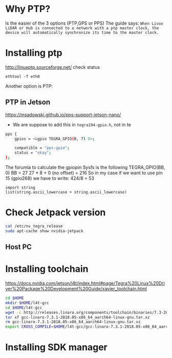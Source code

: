 # Why PTP?
Is the easier of the 3 options (PTP,GPS or PPS)
The guide says:
`When Livox LiDAR or Hub is connected to a network with a ptp master clock, the device will automatically synchronize its time to the master clock.`

# Installing ptp
http://linuxptp.sourceforge.net/
check status
```batch
ethtool -T eth0
```

Another option is PTP:
## PTP in Jetson
https://msadowski.github.io/pps-support-jetson-nano/

- We are suppose to add this in `tegra194-gpio.h`, not in te
```bash
pps {
    gpios = <&gpio TEGRA_GPIO(B, 7) 0>;

    compatible = "pps-gpio";
    status = "okay";
};
```
The forumla to calculate the gpiopin Sysfs is the following
TEGRA_GPIO(BB, 0)
BB = 27
27 * 8 + 0 (no offset) = 216
So in my case if we want to use pin 15 (gpio268) we have to write:
424/8 = 53

```python3
import string
list(string.ascii_lowercase + string.ascii_lowercase)

``` 

# Check Jetpack version
```bash
cat /etc/nv_tegra_release
sudo apt-cache show nvidia-jetpack
```

## Host PC
# Installing toolchain
https://docs.nvidia.com/jetson/l4t/index.html#page/Tegra%20Linux%20Driver%20Package%20Development%20Guide/xavier_toolchain.html
```bash
cd $HOME
mkdir $HOME/l4t-gcc
cd $HOME/l4t-gcc
wget -c http://releases.linaro.org/components/toolchain/binaries/7.3-2018.05/aarch64-linux-gnu/gcc-linaro-7.3.1-2018.05-x86_64_aarch64-linux-gnu.tar.xz
tar xf gcc-linaro-7.3.1-2018.05-x86_64_aarch64-linux-gnu.tar.xz
rm gcc-linaro-7.3.1-2018.05-x86_64_aarch64-linux-gnu.tar.xz
export CROSS_COMPILE=$HOME/l4t-gcc/gcc-linaro-7.3.1-2018.05-x86_64_aarch64-linux-gnu/bin/aarch64-linux-gnu-
```

# Installing SDK manager
